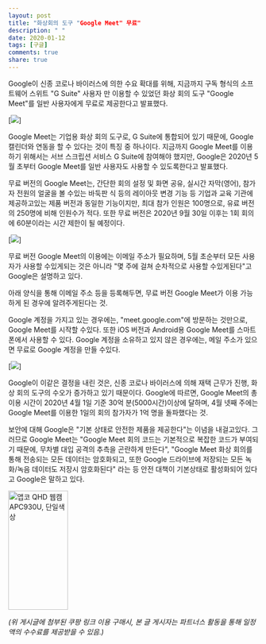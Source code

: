 ```yaml
---
layout: post
title: "화상회의 도구 "Google Meet" 무료"
description: " "
date: 2020-01-12
tags: [구글]
comments: true
share: true
---
```



Google이 신종 코로나 바이러스에 의한 수요 확대를 위해, 지금까지 구독 형식의 소프트웨어 스위트 "G Suite" 사용자 만 이용할 수 있었던 화상 회의 도구 "Google Meet"를 일반 사용자에게 무료로 제공한다고 발표했다.  

[![](https://post-phinf.pstatic.net/MjAyMDA0MzBfMTk4/MDAxNTg4MjMwOTM0Mjky.PDxkLbCH_tsk-_gGYcMIce03NXcLBGcJNTIEDlgENEEg.-B_a_bauhlNB-7838LyPwXQNXPOFe4mH2xZoQF2Hoy8g.PNG/g1.png?type=w1200)]

  
Google Meet는 기업용 화상 회의 도구로, G Suite에 통합되어 있기 때문에, Google 캘린더와 연동을 할 수 있다는 것이 특징 중 하나이다. 지금까지 Google Meet를 이용하기 위해서는 서브 스크립션 서비스 G Suite에 참여해야 했지만, Google은 2020년 5월 초부터 Google Meet를 일반 사용자도 사용할 수 있도록한다고 발표했다.  
  
무료 버전의 Google Meet는, 간단한 회의 설정 및 화면 공유, 실시간 자막(영어), 참가자 전원의 얼굴을 볼 수있는 바둑판 식 등의 레이아웃 변경 기능 등 기업과 교육 기관에 제공하고있는 제품 버전과 동일한 기능이지만, 최대 참가 인원은 100명으로, 유료 버전의 250명에 비해 인원수가 적다. 또한 무료 버전은 2020년 9월 30일 이후는 1회 회의에 60분이라는 시간 제한이 될 예정이다.  

[![](https://post-phinf.pstatic.net/MjAyMDA0MzBfMjk0/MDAxNTg4MjMwOTQ0MjYx.-ttObwZnkyHkGHBl0mF7NN4MaAwl70JuaFgopiwC-xUg.7SyZQdGTWDlHl1Jy7gOeg4O31amvl9vh7osRh-J1_wMg.PNG/g2.png?type=w1200)]

  
무료 버전 Google Meet의 이용에는 이메일 주소가 필요하며, 5월 초순부터 모든 사용자가 사용할 수있게되는 것은 아니라 "몇 주에 걸쳐 순차적으로 사용할 수있게된다"고 Google은 설명하고 있다.  
  
아래 양식을 통해 이메일 주소 등을 등록해두면, 무료 버전 Google Meet가 이용 가능하게 된 경우에 알려주게된다는 것.  
  
Google 계정을 가지고 있는 경우에는, "meet.google.com"에 방문하는 것만으로, Google Meet를 시작할 수있다. 또한 iOS 버전과 Android용 Google Meet를 스마트폰에서 사용할 수 있다. Google 계정을 소유하고 있지 않은 경우에는, 메일 주소가 있으면 무료로 Google 계정을 만들 수있다.  

[![](https://post-phinf.pstatic.net/MjAyMDA0MzBfMTg5/MDAxNTg4MjMwOTUzMDEy.4HEHPQHhJu9BhykSmSgceqIl8Fx9Gr8EVG4-50t14HIg.MPeWvNRfN8T3Q9mSSAoSmbz_V-R_KOboKdJPL5LgUtIg.JPEG/g3.jpg?type=w1200)]

  
Google이 이같은 결정을 내린 것은, 신종 코로나 바이러스에 의해 재택 근무가 진행, 화상 회의 도구의 수오가 증가하고 있기 때문이다. Google에 따르면, Google Meet의 총 이용 시간이 2020년 4월 1일 기준 30억 분(5000시간)이상에 달하며, 4월 넷째 주에는 Google Meet를 이용한 1일의 회의 참가자가 1억 명을 돌파했다는 것.  
  
보안에 대해 Google은 "기본 상태로 안전한 제품을 제공한다"는 이념을 내걸고있다. 그러므로 Google Meet는 "Google Meet 회의 코드는 기본적으로 복잡한 코드가 부여되기 때문에, 무차별 대입 공격의 추측을 곤란하게 만든다", "Google Meet 화상 회의를 통해 전송되는 모든 데이터는 암호화되고, 또한 Google 드라이브에 저장되는 모든 녹화/녹음 데이터도 저장시 암호화된다" 라는 등 안전 대책이 기본상태로 활성화되어 있다고 Google은 말하고 있다.

<a href="https://coupa.ng/bPsEQN" target="_blank" referrerpolicy="unsafe-url"><img src="https://static.coupangcdn.com/image/affiliate/banner/4d9e3ec4cdfa718727226fede974f6d6@2x.jpg" alt="앱코 QHD 웹캠 APC930U, 단일색상" width="120" height="240"></a>

_(위 게시글에 첨부된 쿠팡 링크 이용 구매시, 본 글 게시자는 파트너스 활동을 통해 일정액의 수수료를 제공받을 수 있음.)_